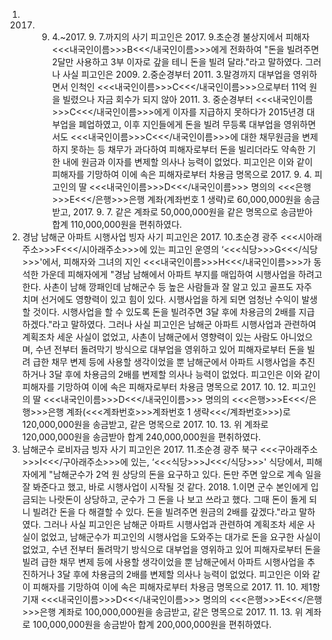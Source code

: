 1. 2017. 9. 4.~2017. 9. 7.까지의 사기
피고인은 2017. 9.초순경 불상지에서 피해자 <<<내국인이름>>>B<<</내국인이름>>>에게 전화하여 "돈을 빌려주면 2달만 사용하고 3부 이자로 갚을 테니 돈을 빌려 달라."라고 말하였다.
그러나 사실 피고인은 2009. 2.중순경부터 2011. 3.말경까지 대부업을 영위하면서 인척인 <<<내국인이름>>>C<<</내국인이름>>>으로부터 11억 원을 빌렸으나 자금 회수가 되지 않아 2011. 3. 중순경부터 <<<내국인이름>>>C<<</내국인이름>>>에게 이자를 지급하지 못하다가 2015년경 대부업을 폐업하였고, 이후 지인들에게 돈을 빌려 무등록 대부업을 영위하면서도 <<<내국인이름>>>C<<</내국인이름>>>에 대한 채무원금을 변제하지 못하는 등 채무가 과다하여 피해자로부터 돈을 빌리더라도 약속한 기한 내에 원금과 이자를 변제할 의사나 능력이 없었다.
피고인은 이와 같이 피해자를 기망하여 이에 속은 피해자로부터 차용금 명목으로 2017. 9. 4. 피고인의 딸 <<<내국인이름>>>D<<</내국인이름>>> 명의의 <<<은행>>>E<<</은행>>>은행 계좌(계좌번호 1 생략)로 60,000,000원을 송금받고, 2017. 9. 7. 같은 계좌로 50,000,000원을 같은 명목으로 송금받아 합계 110,000,000원을 편취하였다.
2. 경남 남해군 아파트 시행사업 빙자 사기
피고인은 2017. 10.초순경 광주 <<<시아래주소>>>F<<</시아래주소>>>에 있는 피고인 운영의 ‘<<<식당>>>G<<</식당>>>'에서, 피해자와 그녀의 지인 <<<내국인이름>>>H<<</내국인이름>>>가 동석한 가운데 피해자에게 "경남 남해에서 아파트 부지를 매입하여 시행사업을 하려고 한다. 사촌이 남해 깡패인데 남해군수 등 높은 사람들과 잘 알고 있고 골프도 자주 치며 선거에도 영향력이 있고 힘이 있다. 시행사업을 하게 되면 엄청난 수익이 발생할 것이다. 시행사업을 할 수 있도록 돈을 빌려주면 3달 후에 차용금의 2배를 지급하겠다."라고 말하였다.
그러나 사실 피고인은 남해군 아파트 시행사업과 관련하여 계획조차 세운 사실이 없었고, 사촌이 남해군에서 영향력이 있는 사람도 아니었으며, 수년 전부터 돌려막기 방식으로 대부업을 영위하고 있어 피해자로부터 돈을 빌려 급한 채무 변제 등에 사용할 생각이었을 뿐 남해군에서 아파트 시행사업을 추진하거나 3달 후에 차용금의 2배를 변제할 의사나 능력이 없었다.
피고인은 이와 같이 피해자를 기망하여 이에 속은 피해자로부터 차용금 명목으로 2017. 10. 12. 피고인의 딸 <<<내국인이름>>>D<<</내국인이름>>> 명의의 <<<은행>>>E<<</은행>>>은행 계좌(<<<계좌번호>>>계좌번호 1 생략<<</계좌번호>>>)로 120,000,000원을 송금받고, 같은 명목으로 2017. 10. 13. 위 계좌로 120,000,000원을 송금받아 합계 240,000,000원을 편취하였다.
3. 남해군수 로비자금 빙자 사기
피고인은 2017. 11.초순경 광주 북구 <<<구아래주소>>>I<<</구아래주소>>>에 있는, ‘<<<식당>>>J<<</식당>>>' 식당에서, 피해자에게 "남해군수가 2억 원 상당의 돈을 요구하고 있다. 돈만 주면 앞으로 계속 일을 잘 봐준다고 했고, 바로 시행사업이 시작될 것 같다. 2018. 1.이면 군수 본인에게 입금되는 나랏돈이 상당하고, 군수가 그 돈을 나 보고 쓰라고 했다. 그때 돈이 돌게 되니 빌려간 돈을 다 해결할 수 있다. 돈을 빌려주면 원금의 2배를 갚겠다."라고 말하였다.
그러나 사실 피고인은 남해군 아파트 시행사업과 관련하여 계획조차 세운 사실이 없었고, 남해군수가 피고인의 시행사업을 도와주는 대가로 돈을 요구한 사실이 없었고, 수년 전부터 돌려막기 방식으로 대부업을 영위하고 있어 피해자로부터 돈을 빌려 급한 채무 변제 등에 사용할 생각이었을 뿐 남해군에서 아파트 시행사업을 추진하거나 3달 후에 차용금의 2배를 변제할 의사나 능력이 없었다.
피고인은 이와 같이 피해자를 기망하여 이에 속은 피해자로부터 차용금 명목으로 2017. 11. 10. 제1항 기재 <<<내국인이름>>>D<<</내국인이름>>> 명의의 <<<은행>>>E<<</은행>>>은행 계좌로 100,000,000원을 송금받고, 같은 명목으로 2017. 11. 13. 위 계좌로 100,000,000원을 송금받아 합계 200,000,000원을 편취하였다.